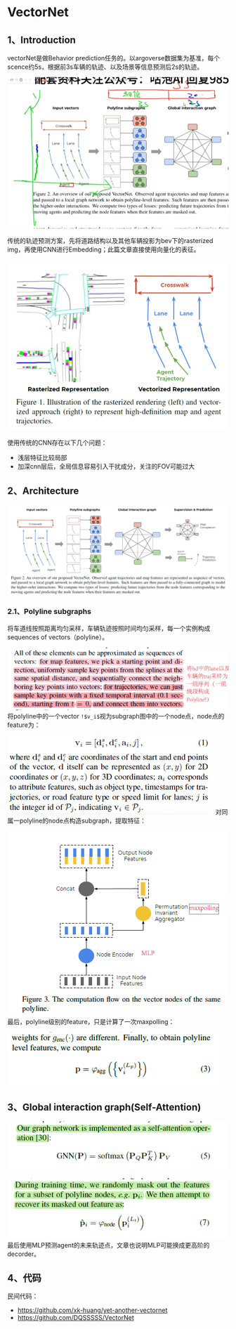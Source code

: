# VectorNet

## 1、Introduction

vectorNet是做Behavior prediction任务的。以argoverse数据集为基准，每个scence约5s，根据前3s车辆的轨迹、以及场景等信息预测后2s的轨迹。

![behavior prediction](./images/1683426192634.png)


传统的轨迹预测方案，先将道路结构以及其他车辆投影为bev下的rasterized img，再使用CNN进行Embedding；此篇文章直接使用向量化的表征。

![传统方法与此文对比](./images/1683425011437.png)

使用传统的CNN存在以下几个问题：
- 浅层特征比较局部
- 加深cnn层后，全局信息容易引入干扰成分，关注的FOV可能过大

## 2、Architecture

![architecture](./images/1683430992239.png)
### 2.1、Polyline subgraphs
将车道线按照距离均匀采样，车辆轨迹按照时间均匀采样，每一个实例构成sequences of vectors（polyline）。

![enter description here](./images/1683431185305.png)
将polyline中的一个vector `!$v_i$`视为subgraph图中的一个node点，node点的feature为：

![enter description here](./images/1683431571027.png)
对同属一polyline的node点构造subgraph，提取特征：

![polyline subgraph network](./images/1683431831782.png)
最后，polyline级别的feature，只是计算了一次maxpolling：

![polyline level feature](./images/1683431948336.png)

## 3、Global interaction graph(Self-Attention)

![enter description here](./images/1683448916093.png)

![enter description here](./images/1683448937103.png)
最后使用MLP预测agent的未来轨迹点，文章也说明MLP可能换成更高阶的decorder。


## 4、代码

民间代码：
- https://github.com/xk-huang/yet-another-vectornet
- https://github.com/DQSSSSS/VectorNet


